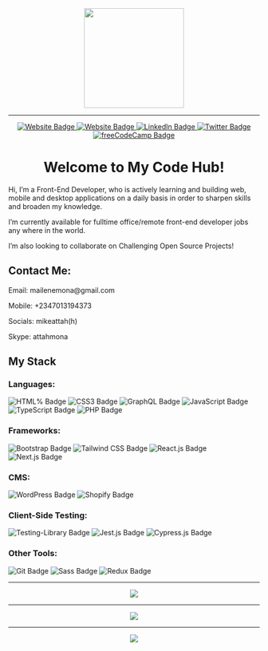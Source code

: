 <div id="header" align="center">
  <img src="https://media.giphy.com/media/jRf5fsn8G6YaogAWxn/giphy.gif" width="200"/>
</div>

---

<div id="socials" align="center">
  <a href="https://mikeattah.com/">
    <img src="https://img.shields.io/badge/Website-mikeattah-1da1f2.svg?&style=plastic&logo=website&labelColor=white&color=1182c3&&logoColor=0A66C2" alt="Website Badge"/>
  </a>
  <a href="https://gitlab.com/mikeattah">
    <img src="https://img.shields.io/badge/GitLab-mikeattah-1da1f2.svg?&style=plastic&logo=gitlab&labelColor=white&color=1182c3&&logoColor=FC6D26" alt="Website Badge"/>
  </a>
  <a href="https://www.linkedin.com/in/mikeattah/">
    <img src="https://img.shields.io/badge/LinkedIn-mikeattah-1da1f2.svg?&style=plastic&logo=linkedin&labelColor=white&color=1182c3&&logoColor=0A66C2" alt="LinkedIn Badge"/>
  </a>
  <a href="https://twitter.com/mikeattahh">
    <img src="https://img.shields.io/badge/Twitter-mikeattahh-1da1f2.svg?&style=plastic&logo=twitter&labelColor=white&color=1182c3&&logoColor=1DA1F2" alt="Twitter Badge"/>
  </a>
  <a href="https://freecodecamp.com/mikeattah">
    <img src="https://img.shields.io/badge/freeCodeCamp-mikeattah-1da1f2.svg?&style=plastic&logo=freecodecamp&labelColor=white&color=1182c3&&logoColor=0A0A23" alt="freeCodeCamp Badge"/>
  </a>
</div>

<h1 align="center">Welcome to My Code Hub!</h1>

<div>
  <p>Hi, I’m a Front-End Developer, who is actively learning and building web, mobile and desktop applications on a daily basis in order to sharpen skills and broaden my knowledge.</p>
  <p>I’m currently available for fulltime office/remote front-end developer jobs any where in the world.</p>
  <p>I’m also looking to collaborate on Challenging Open Source Projects!</p>
  
  <h2>Contact Me:</h2>
  <p>Email: mailenemona@gmail.com</p>
  <p>Mobile: +2347013194373</p>
  <p>Socials: mikeattah(h)</p>
  <p>Skype: attahmona</p>
</div>

<div>
  <h2>My Stack</h2>
  
  <h3>Languages:</h3>
  <img src="https://img.shields.io/static/v1?message=HTML5&logo=html5&labelColor=white&color=1182c3&logoColor=f06529&label=%20&style=plastic" alt="HTML% Badge"/>
  <img src="https://img.shields.io/static/v1?message=CSS3&logo=css3&labelColor=white&color=1182c3&logoColor=264de4&label=%20&style=plastic" alt="CSS3 Badge"/>
  <img src="https://img.shields.io/static/v1?message=GraphQL&logo=graphql&labelColor=white&color=1182c3&logoColor=e535ab&label=%20&style=plastic" alt="GraphQL Badge"/>
  <img src="https://img.shields.io/static/v1?message=JavaScript&logo=javascript&labelColor=white&color=1182c3&logoColor=yellow&label=%20&style=plastic" alt="JavaScript Badge"/>
  <img src="https://img.shields.io/static/v1?message=TypeScript&logo=typescript&labelColor=white&color=1182c3&logoColor=007acc&label=%20&style=plastic" alt="TypeScript Badge"/>
  <img src="https://img.shields.io/static/v1?message=PHP&logo=php&labelColor=white&color=1182c3&logoColor=777BB4&label=%20&style=plastic" alt="PHP Badge"/>
  
  <h3>Frameworks:</h3>
  <img src="https://img.shields.io/static/v1?message=Bootstrap&logo=bootstrap&labelColor=white&color=1182c3&logoColor=563d7c&label=%20&style=plastic" alt="Bootstrap Badge"/>
  <img src="https://img.shields.io/static/v1?message=Tailwind%20CSS&logo=tailwindcss&labelColor=white&color=1182c3&logoColor=2596be&label=%20&style=plastic" alt="Tailwind CSS Badge"/>
  <img src="https://img.shields.io/static/v1?message=React.js&logo=react&labelColor=white&color=1182c3&logoColor=61dafb&label=%20&style=plastic" alt="React.js Badge"/>
  <img src="https://img.shields.io/static/v1?message=Next.js&logo=nextdotjs&labelColor=white&color=1182c3&logoColor=black&label=%20&style=plastic" alt="Next.js Badge"/>
<!--   <img src="https://img.shields.io/static/v1?message=React%20Native&logo=reactnative&labelColor=white&color=1182c3&logoColor=61dbfb&label=%20&style=plastic" alt="React Native Badge"/> -->
  <!-- <img src="https://img.shields.io/static/v1?message=Electron.js&logo=electron&labelColor=white&color=1182c3&logoColor=47848f&label=%20&style=plastic" alt="Electron.js  Badge"/> -->
  
  <h3>CMS:</h3>
  <img src="https://img.shields.io/static/v1?message=WordPress&logo=wordpress&labelColor=white&color=1182c3&logoColor=21759b&label=%20&style=plastic" alt="WordPress  Badge"/>
  <img src="https://img.shields.io/static/v1?message=Shopify&logo=shopify&labelColor=white&color=1182c3&logoColor=7AB55C&label=%20&style=plastic" alt="Shopify  Badge"/>
<!--   <img src="https://img.shields.io/static/v1?message=BigCommerce&logo=bigcommerce&labelColor=white&color=1182c3&logoColor=121118&label=%20&style=plastic" alt="BigCommerce Badge"/> -->
  
  <h3>Client-Side Testing:</h3>
  <img src="https://img.shields.io/static/v1?message=Testing%20Library&logo=testinglibrary&labelColor=white&color=1182c3&logoColor=E33332&label=%20&style=plastic" alt="Testing-Library Badge"/>
  <img src="https://img.shields.io/static/v1?message=Jest.js&logo=jest&labelColor=white&color=1182c3&logoColor=C21325&label=%20&style=plastic" alt="Jest.js Badge"/>
  <img src="https://img.shields.io/static/v1?message=Cypress.js&logo=cypress&labelColor=white&color=1182c3&logoColor=17202C&label=%20&style=plastic" alt="Cypress.js Badge"/>
  
  <h3>Other Tools:</h3>
  <img src="https://img.shields.io/static/v1?message=Git&logo=git&labelColor=white&color=1182c3&logoColor=F05032&label=%20&style=plastic" alt="Git Badge"/>
  <img src="https://img.shields.io/static/v1?message=Sass&logo=sass&labelColor=white&color=1182c3&logoColor=CC6699&label=%20&style=plastic" alt="Sass Badge"/>
  <img src="https://img.shields.io/static/v1?message=Redux&logo=redux&labelColor=white&color=1182c3&logoColor=764ABC&label=%20&style=plastic" alt="Redux Badge"/>
</div>

---

<div align="center">
  <a href="https://git.io/streak-stats">
    <img align="center" src="http://github-readme-streak-stats.herokuapp.com?user=mikeattah&theme=radical&date_format=M%20j%5B%2C%20Y%5D" />
  </a>
</div>

---

<div align="center">
  <a href="https://github.com/anuraghazra/github-readme-stats">
    <img align="center" src="https://github-readme-stats.vercel.app/api?username=mikeattah&show_icons=true&theme=radical" />
  </a>
</div>

---

<div align="center">
  <a href="https://github.com/anuraghazra/github-readme-stats">
    <img align="center" src="https://github-readme-stats.vercel.app/api/top-langs/?username=mikeattah&show_icons=true&theme=radical" />
  </a>
</div>

<!---
mikeattah/mikeattah is a ✨ special ✨ repository because its `README.md` (this file) appears on your GitHub profile.
You can click the Preview link to take a look at your changes.
--->
